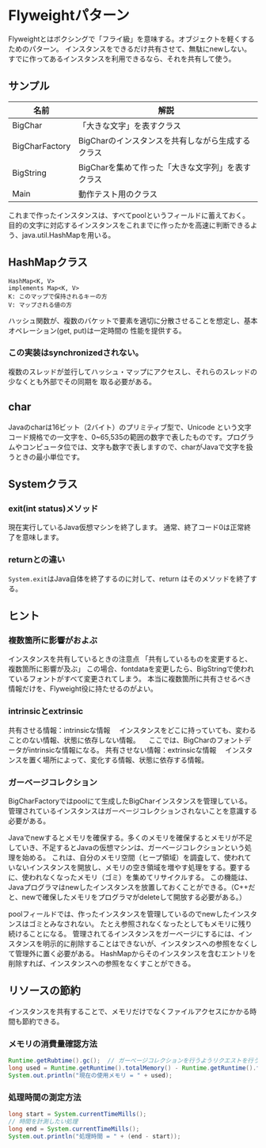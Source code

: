  # Flyweightパターン
 Flyweightとはボクシングで「フライ級」を意味する。オブジェクトを軽くするためのパターン。
 インスタンスをできるだけ共有させて、無駄にnewしない。
 すでに作ってあるインスタンスを利用できるなら、それを共有して使う。

 ## サンプル
 |名前|解説|
 |---|---|
 |BigChar|「大きな文字」を表すクラス |
 |BigCharFactory|BigCharのインスタンスを共有しながら生成するクラス|
 |BigString|BigCharを集めて作った「大きな文字列」を表すクラス|
 |Main|動作テスト用のクラス|
 これまで作ったインスタンスは、すべてpoolというフィールドに蓄えておく。
 目的の文字に対応するインスタンスをこれまでに作ったかを高速に判断できるよう、java.util.HashMapを用いる。

## HashMapクラス
```
HashMap<K, V>
implements Map<K, V>
K: このマップで保持されるキーの方
V: マップされる値の方
```
ハッシュ関数が、複数のバケットで要素を適切に分散させることを想定し、基本オペレーション(get, put)は一定時間の
性能を提供する。

### この実装はsynchronizedされない。
複数のスレッドが並行してハッシュ・マップにアクセスし、それらのスレッドの少なくとも外部でその同期を
取る必要がある。

## char
Javaのcharは16ビット（2バイト）のプリミティブ型で、Unicode という文字コード規格での一文字を、0~65,535の範囲の数字で表したものです。プログラムやコンピュータ位では、文字も数字で表しますので、charがJavaで文字を扱うときの最小単位です。

## Systemクラス
### exit(int status)メソッド
現在実行しているJava仮想マシンを終了します。
通常、終了コード0は正常終了を意味します。

### returnとの違い
`System.exit`はJava自体を終了するのに対して、return はそのメソッドを終了する。

## ヒント
### 複数箇所に影響がおよぶ
インスタンスを共有しているときの注意点
「共有しているものを変更すると、複数箇所に影響が及ぶ」
この場合、fontdataを変更したら、BigStringで使われているフォントがすべて変更されてしまう。
本当に複数箇所に共有させるべき情報だけを、Flyweight役に持たせるのがよい。

### intrinsicとextrinsic
共有させる情報：intrinsicな情報
　インスタンスをどこに持っていても、変わることのない情報、状態に依存しない情報。
　ここでは、BigCharのフォントデータがintrinsicな情報になる。
共有させない情報：extrinsicな情報
　インスタンスを置く場所によって、変化する情報、状態に依存する情報。

### ガーベージコレクション
BigCharFactoryではpoolにて生成したBigCharインスタンスを管理している。
管理されているインスタンスはガーベージコレクションされないことを意識する必要がある。

Javaでnewするとメモリを確保する。多くのメモリを確保するとメモリが不足していき、不足するとJavaの仮想マシンは、ガーベージコレクションという処理を始める。
これは、自分のメモリ空間（ヒープ領域）を調査して、使われていないインスタンスを開放し、メモリの空き領域を増やす処理をする。要するに、使われなくなったメモリ（ゴミ）を集めてリサイクルする。
この機能は、Javaプログラマはnewしたインスタンスを放置しておくことができる。（C++だと、newで確保したメモリをプログラマがdeleteして開放する必要がある。）

poolフィールドでは、作ったインスタンスを管理しているのでnewしたインスタンスはゴミとみなされない。
たとえ参照されなくなったとしてもメモリに残り続けることになる。
管理されてるインスタンスをガーベージにするには、インスタンスを明示的に削除することはできないが、インスタンスへの参照をなくして管理外に置く必要がある。
HashMapからそのインスタンスを含むエントリを削除すれば、インスタンスへの参照をなくすことができる。

## リソースの節約
インスタンスを共有することで、メモリだけでなくファイルアクセスにかかる時間も節約できる。
　
### メモリの消費量確認方法
```java
Runtime.getRubtime().gc();  // ガーベージコレクションを行うようリクエストを行う
long used = Runtime.getRuntime().totalMemory() - Runtime.getRuntime().freeMemory();
System.out.println("現在の使用メモリ = " + used);
```

### 処理時間の測定方法
```java
long start = System.currentTimeMills();
// 時間を計測したい処理
long end = System.currentTimeMills();
System.out.println("処理時間 = " + (end - start));
```